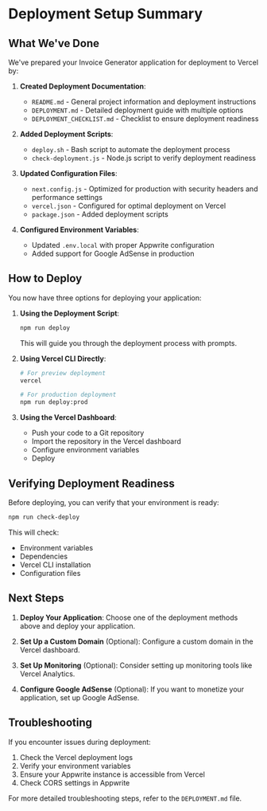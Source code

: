 # Deployment Setup Summary

## What We've Done

We've prepared your Invoice Generator application for deployment to Vercel by:

1. **Created Deployment Documentation**:
   - `README.md` - General project information and deployment instructions
   - `DEPLOYMENT.md` - Detailed deployment guide with multiple options
   - `DEPLOYMENT_CHECKLIST.md` - Checklist to ensure deployment readiness

2. **Added Deployment Scripts**:
   - `deploy.sh` - Bash script to automate the deployment process
   - `check-deployment.js` - Node.js script to verify deployment readiness

3. **Updated Configuration Files**:
   - `next.config.js` - Optimized for production with security headers and performance settings
   - `vercel.json` - Configured for optimal deployment on Vercel
   - `package.json` - Added deployment scripts

4. **Configured Environment Variables**:
   - Updated `.env.local` with proper Appwrite configuration
   - Added support for Google AdSense in production

## How to Deploy

You now have three options for deploying your application:

1. **Using the Deployment Script**:
   ```bash
   npm run deploy
   ```
   This will guide you through the deployment process with prompts.

2. **Using Vercel CLI Directly**:
   ```bash
   # For preview deployment
   vercel
   
   # For production deployment
   npm run deploy:prod
   ```

3. **Using the Vercel Dashboard**:
   - Push your code to a Git repository
   - Import the repository in the Vercel dashboard
   - Configure environment variables
   - Deploy

## Verifying Deployment Readiness

Before deploying, you can verify that your environment is ready:

```bash
npm run check-deploy
```

This will check:
- Environment variables
- Dependencies
- Vercel CLI installation
- Configuration files

## Next Steps

1. **Deploy Your Application**:
   Choose one of the deployment methods above and deploy your application.

2. **Set Up a Custom Domain** (Optional):
   Configure a custom domain in the Vercel dashboard.

3. **Set Up Monitoring** (Optional):
   Consider setting up monitoring tools like Vercel Analytics.

4. **Configure Google AdSense** (Optional):
   If you want to monetize your application, set up Google AdSense.

## Troubleshooting

If you encounter issues during deployment:

1. Check the Vercel deployment logs
2. Verify your environment variables
3. Ensure your Appwrite instance is accessible from Vercel
4. Check CORS settings in Appwrite

For more detailed troubleshooting steps, refer to the `DEPLOYMENT.md` file. 